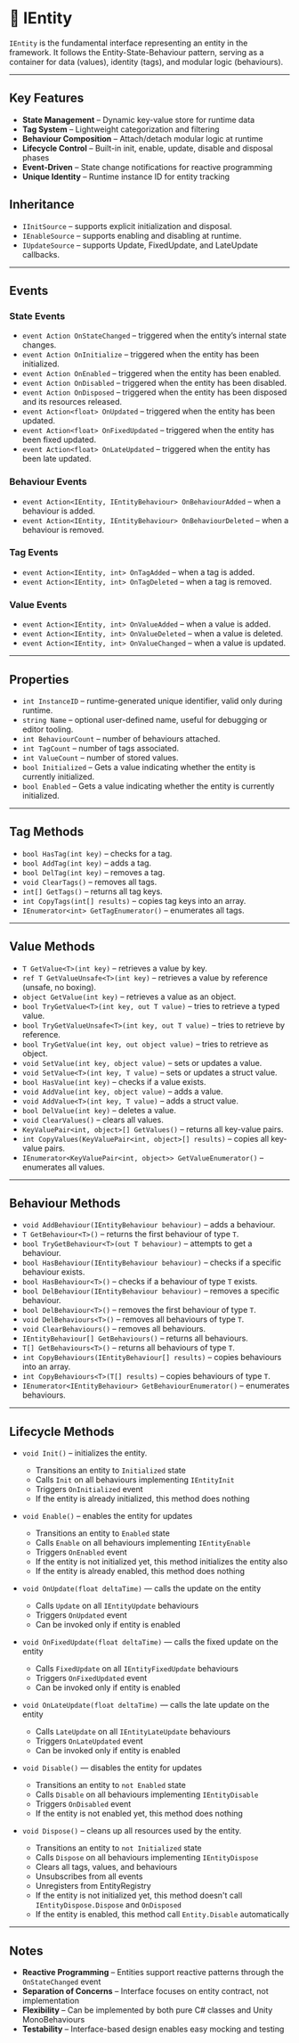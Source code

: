 # 🧩️ IEntity

`IEntity` is the fundamental interface representing an entity in the framework. It follows the Entity-State-Behaviour
pattern, serving as a container for data (values), identity (tags), and modular logic (behaviours).

---

## Key Features

- **State Management** – Dynamic key-value store for runtime data
- **Tag System** – Lightweight categorization and filtering
- **Behaviour Composition** – Attach/detach modular logic at runtime
- **Lifecycle Control** – Built-in init, enable, update, disable and disposal phases
- **Event-Driven** – State change notifications for reactive programming
- **Unique Identity** – Runtime instance ID for entity tracking

## Inheritance

- `IInitSource` – supports explicit initialization and disposal.
- `IEnableSource` – supports enabling and disabling at runtime.
- `IUpdateSource` – supports Update, FixedUpdate, and LateUpdate callbacks.

---

## Events

### State Events

- `event Action OnStateChanged` – triggered when the entity’s internal state changes.
- `event Action OnInitialize` – triggered when the entity has been initialized.
- `event Action OnEnabled` – triggered when the entity has been enabled.
- `event Action OnDisabled` – triggered when the entity has been disabled.
- `event Action OnDisposed` – triggered when the entity has been disposed and its resources released.
- `event Action<float> OnUpdated` – triggered when the entity has been updated.
- `event Action<float> OnFixedUpdated` – triggered when the entity has been fixed updated.
- `event Action<float> OnLateUpdated` – triggered when the entity has been late updated.

### Behaviour Events

- `event Action<IEntity, IEntityBehaviour> OnBehaviourAdded` – when a behaviour is added.
- `event Action<IEntity, IEntityBehaviour> OnBehaviourDeleted` – when a behaviour is removed.

### Tag Events

- `event Action<IEntity, int> OnTagAdded` – when a tag is added.
- `event Action<IEntity, int> OnTagDeleted` – when a tag is removed.

### Value Events

- `event Action<IEntity, int> OnValueAdded` – when a value is added.
- `event Action<IEntity, int> OnValueDeleted` – when a value is deleted.
- `event Action<IEntity, int> OnValueChanged` – when a value is updated.

---

## Properties

- `int InstanceID` – runtime-generated unique identifier, valid only during runtime.
- `string Name` – optional user-defined name, useful for debugging or editor tooling.
- `int BehaviourCount` – number of behaviours attached.
- `int TagCount` – number of tags associated.
- `int ValueCount` – number of stored values.
- `bool Initialized` – Gets a value indicating whether the entity is currently initialized.
- `bool Enabled` – Gets a value indicating whether the entity is currently initialized.

---

## Tag Methods

- `bool HasTag(int key)` – checks for a tag.
- `bool AddTag(int key)` – adds a tag.
- `bool DelTag(int key)` – removes a tag.
- `void ClearTags()` – removes all tags.
- `int[] GetTags()` – returns all tag keys.
- `int CopyTags(int[] results)` – copies tag keys into an array.
- `IEnumerator<int> GetTagEnumerator()` – enumerates all tags.

---

## Value Methods

- `T GetValue<T>(int key)` – retrieves a value by key.
- `ref T GetValueUnsafe<T>(int key)` – retrieves a value by reference (unsafe, no boxing).
- `object GetValue(int key)` – retrieves a value as an object.
- `bool TryGetValue<T>(int key, out T value)` – tries to retrieve a typed value.
- `bool TryGetValueUnsafe<T>(int key, out T value)` – tries to retrieve by reference.
- `bool TryGetValue(int key, out object value)` – tries to retrieve as object.
- `void SetValue(int key, object value)` – sets or updates a value.
- `void SetValue<T>(int key, T value)` – sets or updates a struct value.
- `bool HasValue(int key)` – checks if a value exists.
- `void AddValue(int key, object value)` – adds a value.
- `void AddValue<T>(int key, T value)` – adds a struct value.
- `bool DelValue(int key)` – deletes a value.
- `void ClearValues()` – clears all values.
- `KeyValuePair<int, object>[] GetValues()` – returns all key-value pairs.
- `int CopyValues(KeyValuePair<int, object>[] results)` – copies all key-value pairs.
- `IEnumerator<KeyValuePair<int, object>> GetValueEnumerator()` – enumerates all values.

---

## Behaviour Methods

- `void AddBehaviour(IEntityBehaviour behaviour)` – adds a behaviour.
- `T GetBehaviour<T>()` – returns the first behaviour of type `T`.
- `bool TryGetBehaviour<T>(out T behaviour)` – attempts to get a behaviour.
- `bool HasBehaviour(IEntityBehaviour behaviour)` – checks if a specific behaviour exists.
- `bool HasBehaviour<T>()` – checks if a behaviour of type `T` exists.
- `bool DelBehaviour(IEntityBehaviour behaviour)` – removes a specific behaviour.
- `bool DelBehaviour<T>()` – removes the first behaviour of type `T`.
- `void DelBehaviours<T>()` – removes all behaviours of type `T`.
- `void ClearBehaviours()` – removes all behaviours.
- `IEntityBehaviour[] GetBehaviours()` – returns all behaviours.
- `T[] GetBehaviours<T>()` – returns all behaviours of type `T`.
- `int CopyBehaviours(IEntityBehaviour[] results)` – copies behaviours into an array.
- `int CopyBehaviours<T>(T[] results)` – copies behaviours of type `T`.
- `IEnumerator<IEntityBehaviour> GetBehaviourEnumerator()` – enumerates behaviours.

---

## Lifecycle Methods

- `void Init()` – initializes the entity.
    - Transitions an entity to `Initialized` state
    - Calls `Init` on all behaviours implementing `IEntityInit`
    - Triggers `OnInitialized` event
    - If the entity is already initialized, this method does nothing


- `void Enable()` – enables the entity for updates
    - Transitions an entity to `Enabled` state
    - Calls `Enable` on all behaviours implementing `IEntityEnable`
    - Triggers `OnEnabled` event
    - If the entity is not initialized yet, this method initializes the entity also
    - If the entity is already enabled, this method does nothing

- `void OnUpdate(float deltaTime)` — calls the update on the entity
  - Calls `Update` on all `IEntityUpdate` behaviours
  - Triggers `OnUpdated` event
  - Can be invoked only if entity is enabled


- `void OnFixedUpdate(float deltaTime)` — calls the fixed update on the entity
  - Calls `FixedUpdate` on all `IEntityFixedUpdate` behaviours
  - Triggers `OnFixedUpdated` event
  - Can be invoked only if entity is enabled


- `void OnLateUpdate(float deltaTime)` — calls the late update on the entity
  - Calls `LateUpdate` on all `IEntityLateUpdate` behaviours
  - Triggers `OnLateUpdated` event
  - Can be invoked only if entity is enabled


- `void Disable()` — disables the entity for updates
    - Transitions an entity to `not Enabled` state
    - Calls `Disable` on all behaviours implementing `IEntityDisable`
    - Triggers `OnDisabled` event
    - If the entity is not enabled yet, this method does nothing


- `void Dispose()` – cleans up all resources used by the entity.
    - Transitions an entity to  `not Initialized` state
    - Calls `Dispose` on all behaviours implementing `IEntityDispose`
    - Clears all tags, values, and behaviours
    - Unsubscribes from all events
    - Unregisters from EntityRegistry
    - If the entity is not initialized yet, this method doesn't call `IEntityDispose.Dispose` and `OnDisposed`
    - If the entity is enabled, this method call `Entity.Disable` automatically

---

## Notes

- **Reactive Programming** – Entities support reactive patterns through the `OnStateChanged` event
- **Separation of Concerns** – Interface focuses on entity contract, not implementation
- **Flexibility** – Can be implemented by both pure C# classes and Unity MonoBehaviours
- **Testability** – Interface-based design enables easy mocking and testing